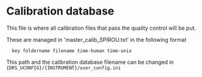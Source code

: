 # Calibration database

This file is where all calibration files that pass the quality control will be put.

These are managed in 'master_calib_SPIROU.txt' in the following format

```
  key foldername filename time-human time-unix
```

This path and the calibration database filename can be changed in ```{DRS_UCONFIG}/{INSTRUMENT}/user_config.ini```
